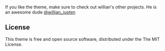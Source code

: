 If you like the theme, make sure to check out willian's other projects. He is an awesome dude [@willian_justen](https://twitter.com/willian_justen)



## License

This theme is free and open source software, distributed under the The MIT License.





